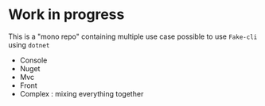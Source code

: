 # Work in progress

This is a "mono repo" containing multiple use case possible to use `Fake-cli` using `dotnet`

* Console
* Nuget
* Mvc
* Front
* Complex : mixing everything together